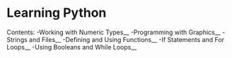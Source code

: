 # Learning Python

Contents:
-Working with Numeric Types__
-Programming with Graphics__
-Strings and Files__
-Defining and Using Functions__
-If Statements and For Loops__
-Using Booleans and While Loops__
